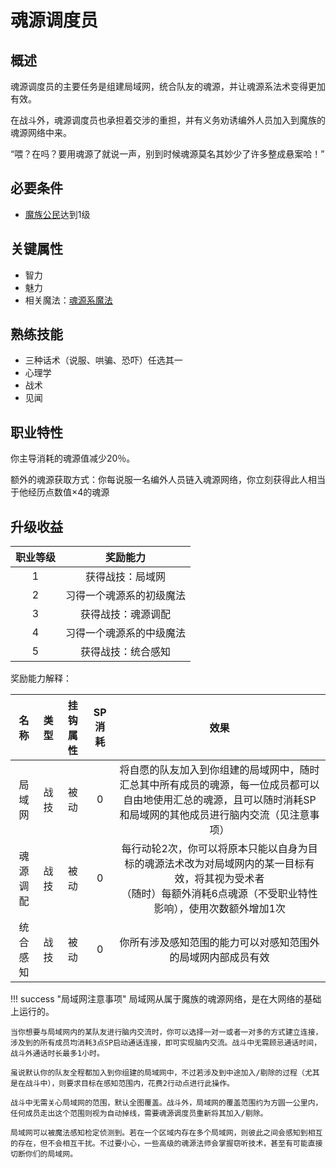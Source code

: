 # 魂源调度员

## 概述

魂源调度员的主要任务是组建局域网，统合队友的魂源，并让魂源系法术变得更加有效。

在战斗外，魂源调度员也承担着交涉的重担，并有义务劝诱编外人员加入到魔族的魂源网络中来。

“喂？在吗？要用魂源了就说一声，别到时候魂源莫名其妙少了许多整成悬案哈！”

## 必要条件

* <a href="../../basicJob/citizen" target="_blank">魔族公民</a>达到1级

## 关键属性

* 智力
* 魅力
* 相关魔法：<a href="/rules/data/magic/faith/Monman/soulmine/" target="_blank">魂源系魔法</a>

## 熟练技能

* 三种话术（说服、哄骗、恐吓）任选其一
* 心理学
* 战术
* 见闻
  
## 职业特性

你主导消耗的魂源值减少20％。

额外的魂源获取方式：你每说服一名编外人员链入魂源网络，你立刻获得此人相当于他经历点数值×4的魂源

## 升级收益

职业等级|奖励能力
:--:|:--:
1|获得战技：局域网
2|习得一个魂源系的初级魔法
3|获得战技：魂源调配
4|习得一个魂源系的中级魔法
5|获得战技：统合感知

奖励能力解释：

名称|类型|挂钩属性|SP消耗|效果
:--:|:--:|:--:|:--:|:--:
局域网|战技|被动|0|将自愿的队友加入到你组建的局域网中，随时汇总其中所有成员的魂源，每一位成员都可以自由地使用汇总的魂源，且可以随时消耗SP和局域网的其他成员进行脑内交流（见注意事项）
魂源调配|战技|被动|0|每行动轮2次，你可以将原本只能以自身为目标的魂源法术改为对局域网内的某一目标有效，将其视为受术者<br>（随时）每额外消耗6点魂源（不受职业特性影响），使用次数额外增加1次
统合感知|战技|被动|0|你所有涉及感知范围的能力可以对感知范围外的局域网内部成员有效

!!! success "局域网注意事项"
    局域网从属于魔族的魂源网络，是在大网络的基础上运行的。

    当你想要与局域网内的某队友进行脑内交流时，你可以选择一对一或者一对多的方式建立连接，涉及到的所有成员均消耗3点SP启动通话连接，即可实现脑内交流。战斗中无需顾忌通话时间，战斗外通话时长最多1小时。
    
    虽说默认你的队友全程都加入到你组建的局域网中，不过若涉及到中途加入/剔除的过程（尤其是在战斗中），则要求目标在感知范围内，花费2行动点进行此操作。

    战斗中无需关心局域网的范围，默认全图覆盖。战斗外，局域网的覆盖范围约为方圆一公里内，任何成员走出这个范围则视为自动掉线，需要魂源调度员重新将其加入/剔除。

    局域网可以被魔法感知检定侦测到。若在一个区域内存在多个局域网，则彼此之间会感知到相互的存在，但不会相互干扰。不过要小心，一些高级的魂源法师会掌握窃听技术，甚至有可能直接切断你们的局域网。

